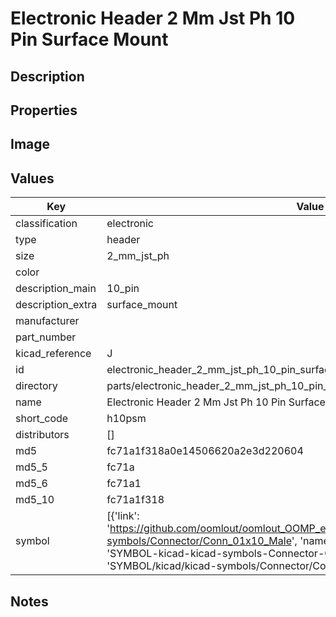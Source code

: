 # Electronic Header 2 Mm Jst Ph 10 Pin Surface Mount

## Description

## Properties


## Image


## Values

| Key | Value |
| --- | --- |
| classification | electronic |
| type | header |
| size | 2_mm_jst_ph |
| color |  |
| description_main | 10_pin |
| description_extra | surface_mount |
| manufacturer |  |
| part_number |  |
| kicad_reference | J |
| id | electronic_header_2_mm_jst_ph_10_pin_surface_mount |
| directory | parts/electronic_header_2_mm_jst_ph_10_pin_surface_mount |
| name | Electronic Header 2 Mm Jst Ph 10 Pin Surface Mount |
| short_code | h10psm |
| distributors | [] |
| md5 | fc71a1f318a0e14506620a2e3d220604 |
| md5_5 | fc71a |
| md5_6 | fc71a1 |
| md5_10 | fc71a1f318 |
| symbol | [{'link': 'https://github.com/oomlout/oomlout_OOMP_eda_V2/tree/main/SYMBOL/kicad/kicad-symbols/Connector/Conn_01x10_Male', 'name': 'Connector : Conn_01x10_Male', 'id': 'SYMBOL-kicad-kicad-symbols-Connector-Conn_01x10_Male', 'directory': 'SYMBOL/kicad/kicad-symbols/Connector/Conn_01x10_Male/'}] |

## Notes

